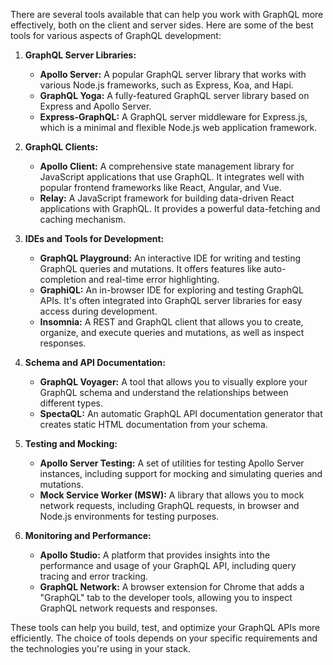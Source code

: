 There are several tools available that can help you work with GraphQL more effectively, both on the client and server sides. Here are some of the best tools for various aspects of GraphQL development:

1. **GraphQL Server Libraries:**
    
    - **Apollo Server:** A popular GraphQL server library that works with various Node.js frameworks, such as Express, Koa, and Hapi.
    - **GraphQL Yoga:** A fully-featured GraphQL server library based on Express and Apollo Server.
    - **Express-GraphQL:** A GraphQL server middleware for Express.js, which is a minimal and flexible Node.js web application framework.
2. **GraphQL Clients:**
    
    - **Apollo Client:** A comprehensive state management library for JavaScript applications that use GraphQL. It integrates well with popular frontend frameworks like React, Angular, and Vue.
    - **Relay:** A JavaScript framework for building data-driven React applications with GraphQL. It provides a powerful data-fetching and caching mechanism.
3. **IDEs and Tools for Development:**
    
    - **GraphQL Playground:** An interactive IDE for writing and testing GraphQL queries and mutations. It offers features like auto-completion and real-time error highlighting.
    - **GraphiQL:** An in-browser IDE for exploring and testing GraphQL APIs. It's often integrated into GraphQL server libraries for easy access during development.
    - **Insomnia:** A REST and GraphQL client that allows you to create, organize, and execute queries and mutations, as well as inspect responses.
4. **Schema and API Documentation:**
    
    - **GraphQL Voyager:** A tool that allows you to visually explore your GraphQL schema and understand the relationships between different types.
    - **SpectaQL:** An automatic GraphQL API documentation generator that creates static HTML documentation from your schema.
5. **Testing and Mocking:**
    
    - **Apollo Server Testing:** A set of utilities for testing Apollo Server instances, including support for mocking and simulating queries and mutations.
    - **Mock Service Worker (MSW):** A library that allows you to mock network requests, including GraphQL requests, in browser and Node.js environments for testing purposes.
6. **Monitoring and Performance:**
    
    - **Apollo Studio:** A platform that provides insights into the performance and usage of your GraphQL API, including query tracing and error tracking.
    - **GraphQL Network:** A browser extension for Chrome that adds a "GraphQL" tab to the developer tools, allowing you to inspect GraphQL network requests and responses.

These tools can help you build, test, and optimize your GraphQL APIs more efficiently. The choice of tools depends on your specific requirements and the technologies you're using in your stack.